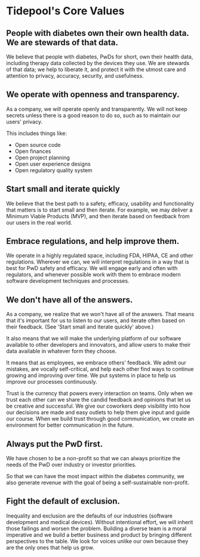 # Tidepool's Core Values

## People with diabetes own their own health data. We are stewards of that data.

We believe that people with diabetes, PwDs for short, own their health data, including therapy data collected by the devices they use. We are stewards of that data; we help to liberate it, and protect it with the utmost care and attention to privacy, accuracy, security, and usefulness.

## We operate with openness and transparency.

As a company, we will operate openly and transparently. We will not keep secrets unless there is a good reason to do so, such as to maintain our users' privacy.

This includes things like:
* Open source code
* Open finances
* Open project planning
* Open user experience designs
* Open regulatory quality system

## Start small and iterate quickly

We believe that the best path to a safety, efficacy, usability and functionality that matters is to start small and then iterate. For example, we may deliver a Minimum Viable Products (MVP), and then iterate based on feedback from our users in the real world.

## Embrace regulations, and help improve them.

We operate in a highly regulated space, including FDA, HIPAA, CE and other regulations. Wherever we can, we will interpret regulations in a way that is best for PwD safety and efficacy. We will engage early and often with regulators, and whenever possible work with them to embrace modern software development techniques and processes.

## We don't have all of the answers.

As a company, we realize that we won't have all of the answers. That means that it's important for us to listen to our users, and iterate often based on their feedback. (See 'Start small and iterate quickly' above.)

It also means that we will make the underlying platform of our software available to other developers and innovators, and allow users to make their data available in whatever form they choose.

It means that as employees, we embrace others' feedback. We admit our mistakes, are vocally self-critical, and help each other find ways to continue growing and improving over time. We put systems in place to help us improve our processes continuously.

Trust is the currency that powers every interaction on teams. Only when we trust each other can we share the candid feedback and opinions that let us be creative and successful. We give our coworkers deep visibility into how our decisions are made and easy outlets to help them give input and guide our course. When we build trust through good communication, we create an environment for better communication in the future. 

## Always put the PwD first.

We have chosen to be a non-profit so that we can always prioritize the needs of the PwD over industry or investor priorities.

So that we can have the most impact within the diabetes community, we also generate revenue with the goal of being a self-sustainable non-profit.

## Fight the default of exclusion.

Inequality and exclusion are the defaults of our industries (software development and medical devices). Without intentional effort, we will inherit those failings and worsen the problem. Building a diverse team is a moral imperative and we build a better business and product by bringing different perspectives to the table. We look for voices unlike our own because they are the only ones that help us grow.